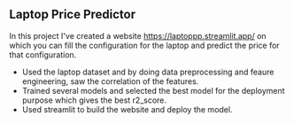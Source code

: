 ## Laptop Price Predictor

In this project I've created a website https://laptoppp.streamlit.app/ on which you can fill the configuration for the laptop and predict the price for that configuration.
- Used the laptop dataset and by doing data preprocessing and feaure engineering, saw the correlation of the features.
- Trained several models and selected the best model for the deployment purpose which gives the best r2_score.
- Used streamlit to build the website and deploy the model.
